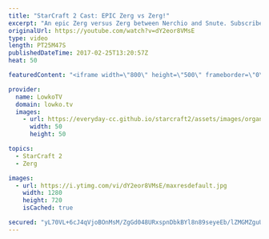 ```yaml
---
title: "StarCraft 2 Cast: EPIC Zerg vs Zerg!"
excerpt: "An epic Zerg versus Zerg between Nerchio and Snute. Subscribe for more videos: http://lowko.tv/youtube More StarCraft 2 Casts: https://goo.gl/LsmBuQ  In this video I cast a long match of Zerg versus Zerg. Usually the match-up can be over within minutes. However, on Abyssal Reef you can reasonably easily"
originalUrl: https://youtube.com/watch?v=dY2eor8VMsE
type: video
length: PT25M47S
publishedDateTime: 2017-02-25T13:20:57Z
heat: 50

featuredContent: "<iframe width=\"800\" height=\"500\" frameborder=\"0\" src=\"https://www.youtube.com/embed/dY2eor8VMsE\" allow=\"accelerometer; autoplay; encrypted-media; gyroscope; picture-in-picture\" allowfullscreen></iframe>"

provider:
  name: LowkoTV
  domain: lowko.tv
  images:
    - url: https://everyday-cc.github.io/starcraft2/assets/images/organizations/lowko.tv-50x50.jpg
      width: 50
      height: 50

topics:
  - StarCraft 2
  - Zerg

images:
  - url: https://i.ytimg.com/vi/dY2eor8VMsE/maxresdefault.jpg
    width: 1280
    height: 720
    isCached: true

secured: "yL70VL+6cJ4qVjoBOnMsM/ZgGd048URxspnDbkBYl8n89seyeEb/lZMGMZguUBnFPL6k5/gOMdXENG86md0QytTq0YJ4oeBRQ5lZniloO9Zrr8dWVjVTQb92/2QUMRiIysGPkbuAtpIktnQErUuQFTCx01YgJIYHlGmMr32rUrSF81a+NryQDFxikuMYXyMmROt6KLch9gCkKJ+jKbCP/zT0cyUA0v3/FamPV0R26I3wQSSv2dC2CCD9AFZo2z6mRg+UD45tKE/yQSDYhw3WYFhQRUVJ7NvQlhbuO8hUDHpSItLrflZF9r9lFipiKp1vB+xsjX19kFtC60U6KdtAZf6jh0i9B7vs/X2T0odfJwxCIdyqW+JdcumW61k+XsrCJ2bGKKPApBdYEpsjnlzOI408rrSjao+ddwpn4ZWdT0c=;2i5A5CbHvf4Fgxq5iJvVnw=="
---
```


